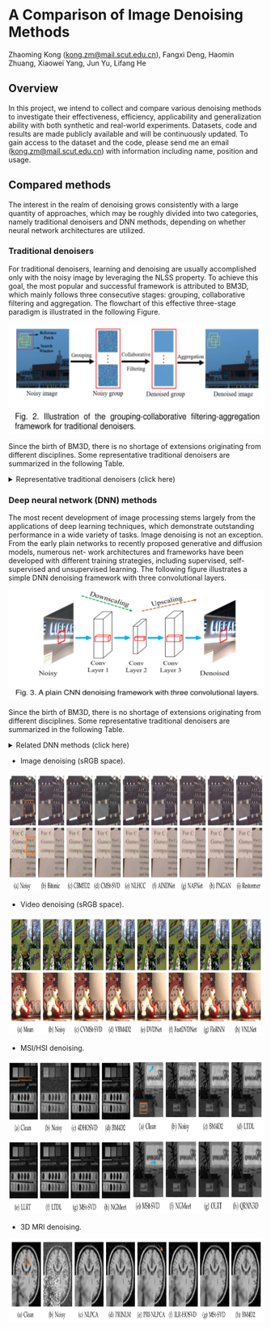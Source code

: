 # A Comparison of Image Denoising Methods
Zhaoming Kong (kong.zm@mail.scut.edu.cn), Fangxi Deng, Haomin Zhuang, Xiaowei Yang, Jun Yu, Lifang He

## Overview
In this project, we intend to collect and compare various denoising methods to investigate their effectiveness, efficiency, applicability
and generalization ability with both synthetic and real-world experiments. Datasets, code and results are made publicly available
and will be continuously updated. To gain access to the dataset and the code, please send me an email (kong.zm@mail.scut.edu.cn) with information including name, position and usage. 

## Compared methods
The interest in the realm of denoising grows consistently with a large quantity of approaches, which may be roughly divided into two categories, namely traditional denoisers and DNN methods, depending on whether neural network architectures are utilized.

### Traditional denoisers
For traditional denoisers, learning and denoising are usually accomplished only with the noisy image by leveraging the NLSS property. To achieve this goal, the most popular and successful framework is attributed to BM3D, which mainly follows three consecutive stages: grouping, collaborative filtering and aggregation. The flowchart of this effective three-stage paradigm is illustrated in the following Figure.

<img src="Figs/Traditional_Flowchart.png" width="588px" height="218px"/>

Since the birth of BM3D, there is no shortage of extensions originating from different disciplines. Some representative traditional denoisers are summarized in the following Table.

<details>
<summary> Representative traditional denoisers (click here)</summary>
<p align="center">
  <img width="1180", height="808" src="Figs/Table1.png">
</p>
</details>


### Deep neural network (DNN) methods
The most recent development of image processing stems largely from the applications of deep learning techniques, which demonstrate outstanding performance in a wide variety of tasks. Image denoising is not an exception. From the early plain networks to recently proposed generative and diffusion models, numerous net- work architectures and frameworks have been developed with different training strategies, including supervised, self-supervised and unsupervised learning. The following figure illustrates a simple DNN denoising framework with three convolutional layers.

<img src="Figs/Fig3_PlainDNN.png" width="588px" height="218px"/>

Since the birth of BM3D, there is no shortage of extensions originating from different disciplines. Some representative traditional denoisers are summarized in the following Table.

<details>
<summary> Related DNN methods (click here)</summary>
<p align="center">
  <img width="1280", height="808" src="Figs/Table2.png">
</p>
</details>



* Image denoising (sRGB space).
<img src="Figs/DND_SIDD_comparison.png" width="1180px" height="236px"/>

* Video denoising (sRGB space).
<img src="Figs/Set8_CRVD.png" width="1180px" height="236px"/>

* MSI/HSI denoising.
<img src="Figs/MSI.png" width="1180px" height="306px"/>

* 3D MRI denoising.
<img src="Figs/MRI.png" width="1180px" height="166px"/>
